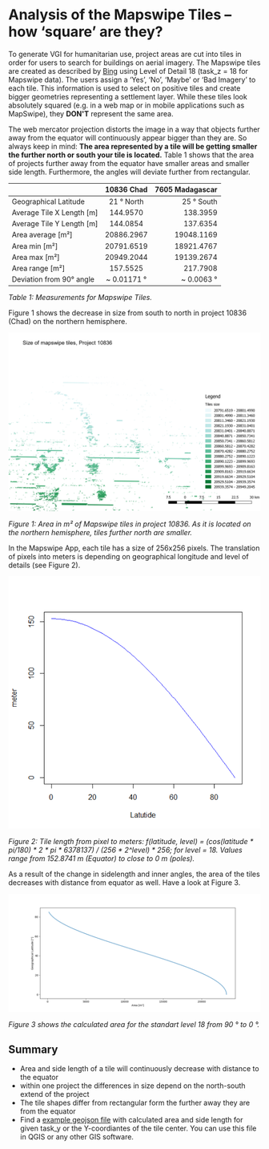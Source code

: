 # Analysis of the Mapswipe Tiles – how ‘square’ are they?

To generate VGI for humanitarian use, project areas are cut into tiles in order for users to search for buildings on aerial imagery. The Mapswipe tiles are created as described by [Bing](https://msdn.microsoft.com/en-us/library/bb259689.aspx "Bing Maps Tile System") using Level of Detail 18 (task_z = 18 for Mapswipe data). The users assign a ‘Yes’, ‘No’, ‘Maybe’ or ‘Bad Imagery’ to each tile. This information is used to select on positive tiles and create bigger geometries representing a settlement layer.  While these tiles look absolutely squared (e.g. in a web map or in mobile applications such as MapSwipe), they **DON'T** represent the same area.

The web mercator projection distorts the image in a way that objects further away from the equator will continuously appear bigger than they are. So always keep in mind: **The area represented by a tile will be getting smaller the further north or south your tile is located.** Table 1 shows that the area of projects further away from the equator have smaller areas and smaller side length. Furthermore, the angles will deviate further from rectangular.


|        | 10836 Chad           | 7605 Madagascar  |
| ------------- |:-------------:| -----:|
| Geographical Latitude      | 21 ° North | 25 ° South |
| Average Tile X Length [m]      | 144.9570      |   138.3959 |
| Average Tile Y Length [m] | 144.0854      | 137.6354 |
| Area average [m²] | 20886.2967      | 19048.1169 |
| Area min [m²] | 20791.6519      | 18921.4767 |
| Area max [m²] | 20949.2044     | 19139.2674 |
| Area range [m²] | 157.5525      | 217.7908 |
| Deviation from 90° angle |  ~ 0.01171 °      |  ~ 0.0063 ° |

*Table 1:  Measurements for Mapswipe Tiles.*

Figure 1 shows the decrease in size from south to north in project 10836 (Chad) on the northern hemisphere.

<img src="/img/chad_area.png" width="800">
<p><i>Figure 1: Area in m² of Mapswipe tiles in project 10836.  As it is located on the northern hemisphere, tiles further north are smaller.</i></p>

In the Mapswipe App, each tile has a size of 256x256 pixels. The translation of pixels into meters is depending on geographical longitude and level of details (see Figure 2).

<img src="/img/length-plot.png" width="600">
<p><i>Figure 2: Tile length from pixel to meters: f(latitude, level) =  (cos(latitude * pi/180) * 2 * pi * 6378137) / (256 * 2^level) * 256;  for level = 18. Values range from 152.8741 m (Equator) to close to 0 m (poles). </i></p>

As a result of the change in sidelength and inner angles, the area of the tiles decreases with distance from equator as well. Have a look at Figure 3.

<img src="/img/area-plot.png" width="800">
<p><i>Figure 3 shows the calculated area for the standart level 18 from 90 ° to 0 °.</i></p>

## Summary
-	Area and side length of a tile will continuously decrease with distance to the equator
-	within one project the differences in size depend on the north-south extend of the project
-	The tile shapes differ from rectangular form the further away they are from the equator
- Find a <a href="https://github.com/GIScience/mapswipe-processing/examples/tiles.geojson">example geojson file</a> with calculated area and side length for given task_y or the Y-coordiantes of the tile center. You can use this file in QGIS or any other GIS software.
